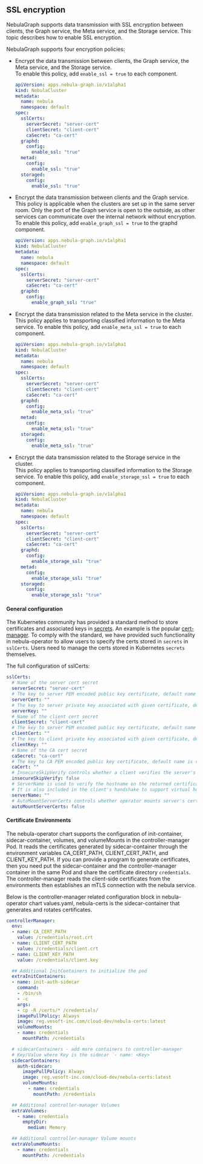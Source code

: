 ## SSL encryption

NebulaGraph supports data transmission with SSL encryption between clients, the Graph service,
the Meta service, and the Storage service. This topic describes how to enable SSL encryption.

NebulaGraph supports four encryption policies:

- Encrypt the data transmission between clients, the Graph service, the Meta service, and the Storage service.   
  To enable this policy, add `enable_ssl = true` to each component.

  ```yaml
  apiVersion: apps.nebula-graph.io/v1alpha1
  kind: NebulaCluster
  metadata:
    name: nebula
    namespace: default
  spec:
    sslCerts:
      serverSecret: "server-cert"
      clientSecret: "client-cert"
      caSecret: "ca-cert"
    graphd:
      config:
        enable_ssl: "true"
    metad:
      config:
        enable_ssl: "true"
    storaged:
      config:
        enable_ssl: "true"
  ```

- Encrypt the data transmission between clients and the Graph service.  
  This policy is applicable when the clusters are set up in the same server room. Only the port of the Graph service is
  open to the outside,
  as other services can communicate over the internal network without encryption.
  To enable this policy, add `enable_graph_ssl = true` to the graphd component.

  ```yaml
  apiVersion: apps.nebula-graph.io/v1alpha1
  kind: NebulaCluster
  metadata:
    name: nebula
    namespace: default
  spec:
    sslCerts:
      serverSecret: "server-cert"
      caSecret: "ca-cert"
    graphd:
      config:
        enable_graph_ssl: "true"
  ```

- Encrypt the data transmission related to the Meta service in the cluster.   
  This policy applies to transporting classified information to the Meta service.
  To enable this policy, add `enable_meta_ssl = true` to each component.

  ```yaml
  apiVersion: apps.nebula-graph.io/v1alpha1
  kind: NebulaCluster
  metadata:
    name: nebula
    namespace: default
  spec:
    sslCerts:
      serverSecret: "server-cert"
      clientSecret: "client-cert"
      caSecret: "ca-cert"
    graphd:
      config:
        enable_meta_ssl: "true"
    metad:
      config:
        enable_meta_ssl: "true"
    storaged:
      config:
        enable_meta_ssl: "true"
  ```

- Encrypt the data transmission related to the Storage service in the cluster.   
  This policy applies to transporting classified information to the Storage service.
  To enable this policy, add `enable_storage_ssl = true` to each component.

  ```yaml
  apiVersion: apps.nebula-graph.io/v1alpha1
  kind: NebulaCluster
  metadata:
    name: nebula
    namespace: default
  spec:
    sslCerts:
      serverSecret: "server-cert"
      clientSecret: "client-cert"
      caSecret: "ca-cert"
    graphd:
      config:
        enable_storage_ssl: "true"
    metad:
      config:
        enable_storage_ssl: "true"
    storaged:
      config:
        enable_storage_ssl: "true"
  ```

#### General configuration

The Kubernetes community has provided a standard method to store certificates and associated keys in [secrets](https://kubernetes.io/docs/concepts/configuration/secret/#tls-secrets). 
An example is the popular [cert-manager](https://cert-manager.io/v1.1-docs/configuration/ca/). To comply with the standard, 
we have provided such functionality in nebula-operator to allow users to specify the certs stored in `secrets` in `sslCerts`. 
Users need to manage the certs stored in Kubernetes `secrets` themselves.

The full configuration of sslCerts:
```yaml
sslCerts:
  # Name of the server cert secret
  serverSecret: "server-cert"
  # The key to server PEM encoded public key certificate, default name is tls.crt
  serverCert: ""
  # The key to server private key associated with given certificate, default name is tls.key
  serverKey: ""
  # Name of the client cert secret
  clientSecret: "client-cert"
  # The key to server PEM encoded public key certificate, default name is tls.crt
  clientCert: ""
  # The key to client private key associated with given certificate, default name is tls.key
  clientKey: ""
  # Name of the CA cert secret
  caSecret: "ca-cert"
  # The key to CA PEM encoded public key certificate, default name is ca.crt
  caCert: ""
  # InsecureSkipVerify controls whether a client verifies the server's certificate chain and host name
  insecureSkipVerify: false
  # ServerName is used to verify the hostname on the returned certificates unless InsecureSkipVerify is given. 
  # It is also included in the client's handshake to support virtual hosting unless it is an IP address.
  serverName: ""
  # AutoMountServerCerts controls whether operator mounts server's certificate from secret.
  autoMountServerCerts: false
```

#### Certificate Environments

The nebula-operator chart supports the configuration of init-container, sidecar-container, volumes, and volumeMounts in the controller-manager Pod. 
It reads the certificates generated by sidecar-container through the environment variables CA_CERT_PATH, CLIENT_CERT_PATH, and CLIENT_KEY_PATH.
If you can provide a program to generate certificates, then you need put the sidecar-container and the controller-manager container in the same Pod
and share the certificate directory `credentials`. The controller-manager reads the client-side certificates from the environments then establishes
an mTLS connection with the nebula service.

Below is the controller-manager related configuration block in nebula-operator chart values.yaml, nebula-certs is the sidecar-container that generates
and rotates certificates.
```yaml
controllerManager:
  env:
  - name: CA_CERT_PATH
    value: /credentials/root.crt
  - name: CLIENT_CERT_PATH
    value: /credentials/client.crt
  - name: CLIENT_KEY_PATH
    value: /credentials/client.key

  ## Additional InitContainers to initialize the pod
  extraInitContainers:
  - name: init-auth-sidecar
    command:
    - /bin/sh
    - -c
    args:
    - cp -R /certs/* /credentials/
    imagePullPolicy: Always
    image: reg.vesoft-inc.com/cloud-dev/nebula-certs:latest
    volumeMounts:
    - name: credentials
      mountPath: /credentials

  # sidecarContainers - add more containers to controller-manager
  # Key/Value where Key is the sidecar `- name: <Key>`
  sidecarContainers:
    auth-sidecar:
      imagePullPolicy: Always
      image: reg.vesoft-inc.com/cloud-dev/nebula-certs:latest
      volumeMounts:
        - name: credentials
          mountPath: /credentials

  ## Additional controller-manager Volumes
  extraVolumes:
    - name: credentials
      emptyDir:
        medium: Memory

  ## Additional controller-manager Volume mounts
  extraVolumeMounts:
    - name: credentials
      mountPath: /credentials
```